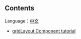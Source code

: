 ## Contents

Language：[中文](./README.zh.md)

- [gridLayout Component tutorial](./gridLayout/README.md)
